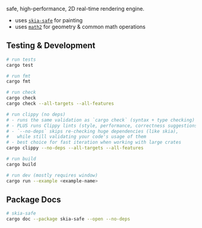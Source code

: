 safe, high-performance, 2D real-time rendering engine.

- uses [`skia-safe`](https://rust-skia.github.io/doc/skia_safe/) for painting
- uses [`math2`](../math2/README.md) for geometry & common math operations

## Testing & Development

```sh
# run tests
cargo test

# run fmt
cargo fmt

# run check
cargo check
cargo check --all-targets --all-features

# run clippy (no deps)
# - runs the same validation as `cargo check` (syntax + type checking)
# - PLUS runs Clippy lints (style, performance, correctness suggestions)
# - `--no-deps` skips re-checking huge dependencies (like skia),
#   while still validating your code's usage of them
# - best choice for fast iteration when working with large crates
cargo clippy --no-deps --all-targets --all-features

# run build
cargo build

# run dev (mostly requires window)
cargo run --example <example-name>
```

## Package Docs

```sh
# skia-safe
cargo doc --package skia-safe --open --no-deps
```
